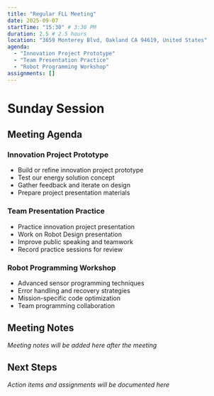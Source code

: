 ```yaml
---
title: "Regular FLL Meeting"
date: 2025-09-07
startTime: "15:30" # 3:30 PM
duration: 2.5 # 2.5 hours
location: "3659 Monterey Blvd, Oakland CA 94619, United States"
agenda:
  - "Innovation Project Prototype"
  - "Team Presentation Practice"
  - "Robot Programming Workshop"
assignments: []
---
```


# Sunday Session

## Meeting Agenda

### Innovation Project Prototype
- Build or refine innovation project prototype
- Test our energy solution concept
- Gather feedback and iterate on design
- Prepare project presentation materials

### Team Presentation Practice
- Practice innovation project presentation
- Work on Robot Design presentation
- Improve public speaking and teamwork
- Record practice sessions for review

### Robot Programming Workshop
- Advanced sensor programming techniques
- Error handling and recovery strategies
- Mission-specific code optimization
- Team programming collaboration

## Meeting Notes

*Meeting notes will be added here after the meeting*

## Next Steps

*Action items and assignments will be documented here*